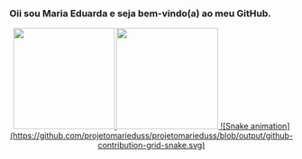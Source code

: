 ### Oii sou Maria Eduarda e seja bem-vindo(a) ao meu GitHub.
<div align="center">
  <a href="https://github.com/projetomarieduss">
  <img height="180em" src="https://github-readme-stats.vercel.app/api?username=projetomarieduss&show_icons=true&theme=dracula&include_all_commits=true&count_private=true"/>
  <img height="180em" src="https://github-readme-stats.vercel.app/api/top-langs/?username=projetomarieduss&layout=compact&langs_count=7&theme=dracula"/>
![Snake animation](https://github.com/projetomarieduss/projetomarieduss/blob/output/github-contribution-grid-snake.svg)
</div>
 
